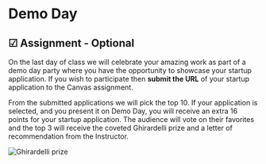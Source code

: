 # Demo Day

## ☑ Assignment - Optional

On the last day of class we will celebrate your amazing work as part of a demo day party where you have the opportunity to showcase your startup application. If you wish to participate then **submit the URL** of your startup application to the Canvas assignment.

From the submitted applications we will pick the top 10. If your application is selected, and you present it on Demo Day, you will receive an extra 16 points for your startup application. The audience will vote on their favorites and the top 3 will receive the coveted Ghirardelli prize and a letter of recommendation from the Instructor.

![Ghirardelli prize](ghirardelli.png)
